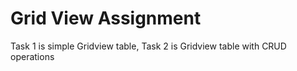 # Grid View Assignment
Task 1 is simple Gridview table,
Task 2 is Gridview table with CRUD operations
